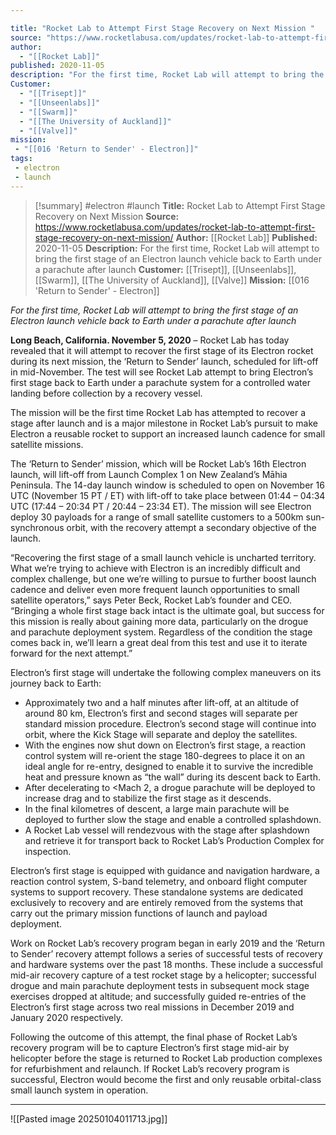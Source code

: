 ```yaml
---

title: "Rocket Lab to Attempt First Stage Recovery on Next Mission "
source: "https://www.rocketlabusa.com/updates/rocket-lab-to-attempt-first-stage-recovery-on-next-mission/"
author:
  - "[[Rocket Lab]]"
published: 2020-11-05
description: "For the first time, Rocket Lab will attempt to bring the first stage of an Electron launch vehicle back to Earth under a parachute after launch"
Customer:
  - "[[Trisept]]"
  - "[[Unseenlabs]]"
  - "[[Swarm]]"
  - "[[The University of Auckland]]"
  - "[[Valve]]"
mission:
 - "[[016 'Return to Sender' - Electron]]"
tags:
 - electron
 - launch
---
```

>[!summary]
#electron #launch
**Title:** Rocket Lab to Attempt First Stage Recovery on Next Mission 
**Source:** https://www.rocketlabusa.com/updates/rocket-lab-to-attempt-first-stage-recovery-on-next-mission/
**Author:** [[Rocket Lab]]
**Published:** 2020-11-05
**Description:** For the first time, Rocket Lab will attempt to bring the first stage of an Electron launch vehicle back to Earth under a parachute after launch
**Customer:** [[Trisept]], [[Unseenlabs]], [[Swarm]], [[The University of Auckland]], [[Valve]]
**Mission:** [[016 'Return to Sender' - Electron]]

*For the first time, Rocket Lab will attempt to bring the first stage of an Electron launch vehicle back to Earth under a parachute after launch*

**Long Beach, California. November 5, 2020** – Rocket Lab has today revealed that it will attempt to recover the first stage of its Electron rocket during its next mission, the ‘Return to Sender’ launch, scheduled for lift-off in mid-November. The test will see Rocket Lab attempt to bring Electron’s first stage back to Earth under a parachute system for a controlled water landing before collection by a recovery vessel.

The mission will be the first time Rocket Lab has attempted to recover a stage after launch and is a major milestone in Rocket Lab’s pursuit to make Electron a reusable rocket to support an increased launch cadence for small satellite missions.

The ‘Return to Sender’ mission, which will be Rocket Lab’s 16th Electron launch, will lift-off from Launch Complex 1 on New Zealand’s Māhia Peninsula. The 14-day launch window is scheduled to open on November 16 UTC (November 15 PT / ET) with lift-off to take place between 01:44 – 04:34 UTC (17:44 – 20:34 PT / 20:44 – 23:34 ET). The mission will see Electron deploy 30 payloads for a range of small satellite customers to a 500km sun-synchronous orbit, with the recovery attempt a secondary objective of the launch.

“Recovering the first stage of a small launch vehicle is uncharted territory. What we’re trying to achieve with Electron is an incredibly difficult and complex challenge, but one we’re willing to pursue to further boost launch cadence and deliver even more frequent launch opportunities to small satellite operators,” says Peter Beck, Rocket Lab’s founder and CEO. “Bringing a whole first stage back intact is the ultimate goal, but success for this mission is really about gaining more data, particularly on the drogue and parachute deployment system. Regardless of the condition the stage comes back in, we’ll learn a great deal from this test and use it to iterate forward for the next attempt.”

Electron’s first stage will undertake the following complex maneuvers on its journey back to Earth:

- Approximately two and a half minutes after lift-off, at an altitude of around 80 km, Electron’s first and second stages will separate per standard mission procedure. Electron’s second stage will continue into orbit, where the Kick Stage will separate and deploy the satellites.
- With the engines now shut down on Electron’s first stage, a reaction control system will re-orient the stage 180-degrees to place it on an ideal angle for re-entry, designed to enable it to survive the incredible heat and pressure known as “the wall” during its descent back to Earth.
- After decelerating to <Mach 2, a drogue parachute will be deployed to increase drag and to stabilize the first stage as it descends.
- In the final kilometres of descent, a large main parachute will be deployed to further slow the stage and enable a controlled splashdown.
- A Rocket Lab vessel will rendezvous with the stage after splashdown and retrieve it for transport back to Rocket Lab’s Production Complex for inspection.

Electron’s first stage is equipped with guidance and navigation hardware, a reaction control system, S-band telemetry, and onboard flight computer systems to support recovery. These standalone systems are dedicated exclusively to recovery and are entirely removed from the systems that carry out the primary mission functions of launch and payload deployment.  

Work on Rocket Lab’s recovery program began in early 2019 and the ‘Return to Sender’ recovery attempt follows a series of successful tests of recovery and hardware systems over the past 18 months. These include a successful mid-air recovery capture of a test rocket stage by a helicopter; successful drogue and main parachute deployment tests in subsequent mock stage exercises dropped at altitude; and successfully guided re-entries of the Electron’s first stage across two real missions in December 2019 and January 2020 respectively.

Following the outcome of this attempt, the final phase of Rocket Lab’s recovery program will be to capture Electron’s first stage mid-air by helicopter before the stage is returned to Rocket Lab production complexes for refurbishment and relaunch. If Rocket Lab’s recovery program is successful, Electron would become the first and only reusable orbital-class small launch system in operation.

---

![[Pasted image 20250104011713.jpg]]